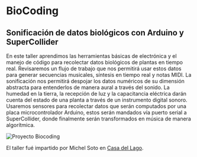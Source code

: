 # BioCoding # 
## Sonificación de datos biológicos con Arduino y SuperCollider ##

En este taller aprendimos las herramientas básicas de electrónica y el manejo de código para recolectar datos biológicos de plantas en tiempo real. Revisaremos un flujo de trabajo que nos permitirá usar estos datos para generar secuencias musicales, síntesis en tiempo real y notas MIDI. La sonificación nos permitirá despojar los datos numéricos de su dimensión abstracta para entenderlos de manera aural a través del sonido. La humedad en la tierra, la recepción de luz y la capacitancia eléctrica darán cuenta del estado de una planta a través de un instrumento digital sonoro. Usaremos sensores para recolectar datos que serán computados por una placa microcontrolador Arduino, estos serán mandados vía puerto serial a SuperCollider, donde finalmente serán transformados en música de manera algorítmica.

![Proyecto Biocoding](https://user-images.githubusercontent.com/5075701/206824179-63f8b45b-74a9-4e8c-9fed-eedaead5501c.png)

El taller fué impartido por Michel Soto en [Casa del Lago](https://casadellago.unam.mx/).

